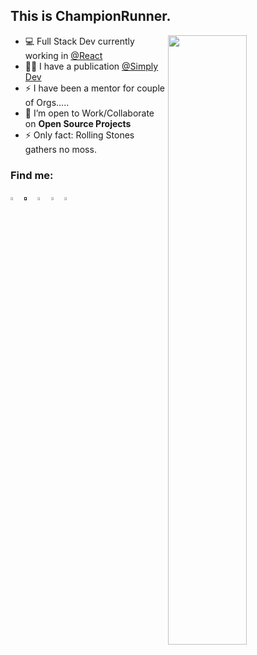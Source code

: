 ## This is ChampionRunner. 

<img align="right" src="" width="50%"/>

- 💻 Full Stack Dev currently working in [@React](https://reactjs.org/)
- ✍🏻 I have a publication [@Simply Dev](https://medium.com/simply-dev)
- ⚡️ I have been a mentor for couple of Orgs.....
- 👯 I’m open to Work/Collaborate on **Open Source Projects**
- ⚡ Only fact: Rolling Stones gathers no moss.

### Find me:
[<img src="https://img.icons8.com/color/48/000000/twitter.png" width="3.5%"/>](https://twitter.com/ChampionRunner) [<img src="https://img.icons8.com/color/48/000000/stackoverflow.png" width="3.5%"/>]() [<img src="https://img.icons8.com/ios-filled/50/000000/medium-monogram.png" width="3.5%"/>](https://medium.com/simply-dev) [<img src="https://img.icons8.com/ios-filled/96/000000/codepen.png" width="3.5%"/>](https://codepen.io/championrunner) [<img src="https://cdn0.iconfinder.com/data/icons/social-network-8/50/55-512.png" width="3.5%"/>](https://dribbble.com/championrunner)
